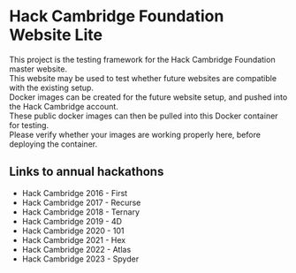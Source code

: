 # Hack Cambridge Foundation Website Lite

This project is the testing framework for the Hack Cambridge Foundation master website.\
This website may be used to test whether future websites are compatible with the existing setup.\
Docker images can be created for the future website setup, and pushed into the Hack Cambridge account.\
These public docker images can then be pulled into this Docker container for testing.\
Please verify whether your images are working properly here, before deploying the container.

## Links to annual hackathons

* Hack Cambridge 2016 - First
* Hack Cambridge 2017 - Recurse
* Hack Cambridge 2018 - Ternary
* Hack Cambridge 2019 - 4D
* Hack Cambridge 2020 - 101
* Hack Cambridge 2021 - Hex
* Hack Cambridge 2022 - Atlas
* Hack Cambridge 2023 - Spyder

